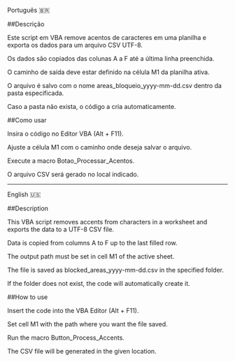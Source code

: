 Português 🇧🇷

##Descrição

Este script em VBA remove acentos de caracteres em uma planilha e exporta os dados para um arquivo CSV UTF-8.

Os dados são copiados das colunas A a F até a última linha preenchida.
  
O caminho de saída deve estar definido na célula M1 da planilha ativa.

O arquivo é salvo com o nome areas_bloqueio_yyyy-mm-dd.csv dentro da pasta especificada.
  
Caso a pasta não exista, o código a cria automaticamente.

##Como usar

Insira o código no Editor VBA (Alt + F11).

Ajuste a célula M1 com o caminho onde deseja salvar o arquivo.

Execute a macro Botao_Processar_Acentos.

O arquivo CSV será gerado no local indicado.

----------------------------------------------------------------------------------------------------------

English 🇺🇸

##Description

This VBA script removes accents from characters in a worksheet and exports the data to a UTF-8 CSV file.

Data is copied from columns A to F up to the last filled row.

The output path must be set in cell M1 of the active sheet.

The file is saved as blocked_areas_yyyy-mm-dd.csv in the specified folder.

If the folder does not exist, the code will automatically create it.

##How to use

Insert the code into the VBA Editor (Alt + F11).

Set cell M1 with the path where you want the file saved.

Run the macro Button_Process_Accents.

The CSV file will be generated in the given location.
